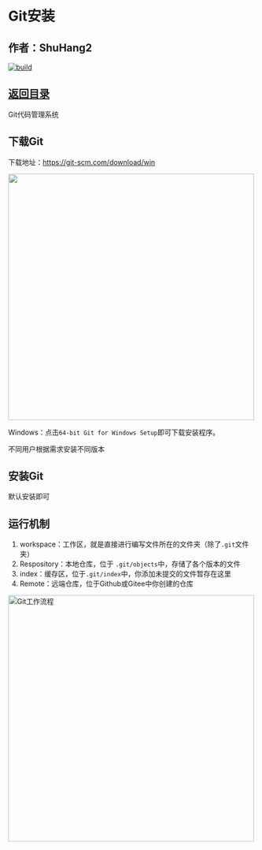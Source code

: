 # Git安装

## 作者：ShuHang2

[![build](https://github.com/Anduin2017/HowToCook/actions/workflows/build.yml/badge.svg)](https://github.com/ShuHang2/ShuHang2.github.io)

## [返回目录](GIT.MD)

Git代码管理系统

## 下载Git

下载地址：<https://git-scm.com/download/win>

<img src="./img/1.png" alt="" width="500" height=auto>

Windows：点击`64-bit Git for Windows Setup`即可下载安装程序。

不同用户根据需求安装不同版本

## 安装Git

默认安装即可

## 运行机制

1. workspace：工作区，就是直接进行编写文件所在的文件夹（除了`.git`文件夹）
2. Respository：本地仓库，位于 `.git/objects`中，存储了各个版本的文件
3. index：缓存区，位于`.git/index`中，你添加未提交的文件暂存在这里
4. Remote：远端仓库，位于Github或Gitee中你创建的仓库

<img src="./img/Git工作流程.png" alt="Git工作流程" width="500" height=auto>
